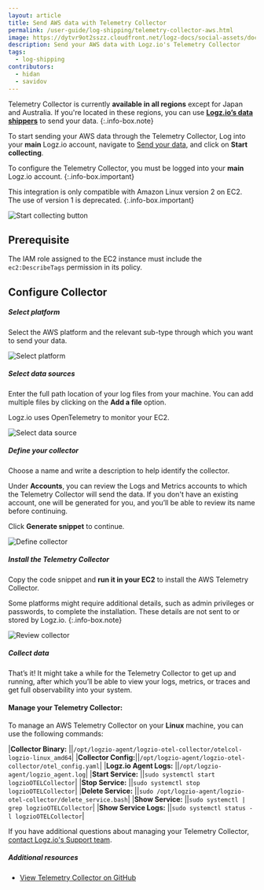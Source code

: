 ```yaml
---
layout: article
title: Send AWS data with Telemetry Collector
permalink: /user-guide/log-shipping/telemetry-collector-aws.html
image: https://dytvr9ot2sszz.cloudfront.net/logz-docs/social-assets/docs-social.jpg
description: Send your AWS data with Logz.io's Telemetry Collector
tags:
  - log-shipping
contributors:
  - hidan
  - savidov
---
```


Telemetry Collector is currently **available in all regions** except for Japan and Australia. If you're located in these regions, you can use **[Logz.io’s data shippers](https://app.logz.io/#/dashboard/send-your-data/collection?tag=all&collection=all)** to send your data.
{:.info-box.note}

To start sending your AWS data through the Telemetry Collector, Log into your **main** Logz.io account, navigate to [Send your data](https://app.logz.io/#/dashboard/send-your-data), and click on **Start collecting**.


To configure the Telemetry Collector, you must be logged into your **main** Logz.io account.
{:.info-box.important}

This integration is only compatible with Amazon Linux version 2 on EC2. The use of version 1 is deprecated.
{:.info-box.important}

![Start collecting button](https://dytvr9ot2sszz.cloudfront.net/logz-docs/telemetry-agent/telemetry-start-here.png)

## Prerequisite

The IAM role assigned to the EC2 instance must include the `ec2:DescribeTags` permission in its policy.

## Configure Collector

<div class="tasklist">

##### Select platform

Select the AWS platform and the relevant sub-type through which you want to send your data.

![Select platform](https://dytvr9ot2sszz.cloudfront.net/logz-docs/telemetry-agent/aws-agent.png)

##### Select data sources

Enter the full path location of your log files from your machine. You can add multiple files by clicking on the **Add a file** option.

Logz.io uses OpenTelemetry to monitor your EC2.

![Select data source](https://dytvr9ot2sszz.cloudfront.net/logz-docs/telemetry-agent/telemetry-aws-data-source.png)

##### Define your collector

Choose a name and write a description to help identify the collector. 

Under **Accounts**, you can review the Logs and Metrics accounts to which the Telemetry Collector will send the data. If you don't have an existing account, one will be generated for you, and you’ll be able to review its name before continuing.

Click **Generate snippet** to continue.

![Define collector](https://dytvr9ot2sszz.cloudfront.net/logz-docs/telemetry-agent/telemetry-aws-define.png)

##### Install the Telemetry Collector

Copy the code snippet and **run it in your EC2** to install the AWS Telemetry Collector.

Some platforms might require additional details, such as admin privileges or passwords, to complete the installation. These details are not sent to or stored by Logz.io.
{:.info-box.note}

![Review collector](https://dytvr9ot2sszz.cloudfront.net/logz-docs/telemetry-agent/collector-localhost-finish.png)

##### Collect data

That’s it! It might take a while for the Telemetry Collector to get up and running, after which you’ll be able to view your logs, metrics, or traces and get full observability into your system.

</div>

#### Manage your Telemetry Collector:

To manage an AWS Telemetry Collector on your **Linux** machine, you can use the following commands:

|**Collector Binary:** ||`/opt/logzio-agent/logzio-otel-collector/otelcol-logzio-linux_amd64`|
|**Collector Config:**||`/opt/logzio-agent/logzio-otel-collector/otel_config.yaml`|
|**Logz.io Agent Logs:** ||`/opt/logzio-agent/logzio_agent.log`|
|**Start Service:** ||`sudo systemctl start logzioOTELCollector`|
|**Stop Service:** ||`sudo systemctl stop logzioOTELCollector`|
|**Delete Service:** ||`sudo /opt/logzio-agent/logzio-otel-collector/delete_service.bash`|
|**Show Service:** ||`sudo systemctl | grep logzioOTELCollector`|
|**Show Service Logs:** ||`sudo systemctl status -l logzioOTELCollector`|


If you have additional questions about managing your Telemetry Collector, [contact Logz.io's Support team](mailto:help@logz.io).


##### Additional resources

* [View Telemetry Collector on GitHub](https://github.com/logzio/logzio-agent-manifest)